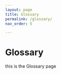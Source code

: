```yaml
---
layout: page
title: Glossary
permalink: /glossary/
nav_order: 5

---
```


# Glossary

this is the Glossary page